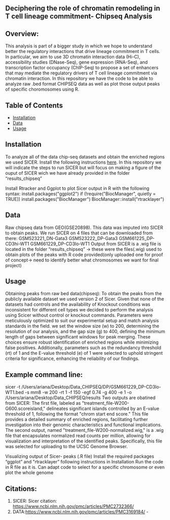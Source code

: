 ## Deciphering the role of chromatin remodeling in T cell lineage commitment- Chipseq Analysis

## Overview:
This analysis is part of a bigger study in which we hope to understand better the regulatory interactions that drive lineage commitment in T cells. In particular, we aim to use 3D chromatin interaction data (Hi-C), accessibility studies (DNase-Seq), gene expression (RNA-Seq), and transcription factor occupancy (ChIP-Seq) to propose a set of enhancers that may mediate the regulatory drivers of T cell lineage commitment via chromatin interaction. In this repository we have the code to be able to analyze raw .bed format CHIPSEQ data as well as plot those output peaks of specific choromosomes using R. 

## Table of Contents
- [Installation](#installation)
- [Data](#data)
- [Usage](#usage)

## Installation

To analyze all of the data chip-seq datasets and obtain the enriched regions we used SICER.
Install the following instructions [here](https://zanglab.github.io/SICER2/).
In this repository we will indicate the steps to run SICER but will focus on making a figure of the ouput of SICER wich we have already provided in the folder “results_chipseq” 

Install Rtracker and Ggplot to plot Sicer output in R with the following syntax:
install.packages("ggplot2")
if (!require("BiocManager", quietly = TRUE))
  install.packages("BiocManager")
BiocManager::install("rtracklayer")

## Data
Raw chipseq data from GEO(GSE20898). This data was imputed into SICER to obtain peaks.
We run SICER on 4 files that can be downloaded from there:
GSM523221_DN-Gata3
GSM523222_DP-Gata3
GSM661225_DP-CD3hi-WT1
GSM661229_DP-CD3lo-WT1
Output from SICER is a .wig file is located in the folder “results_chipseq” → these were the files(.wig) used to obtain plots of the peaks with R code provided(only uploaded one for proof of concept→ need to identify better what chromosomes we want for final project)

## Usage
Obtaining peaks from raw bed data(chipseq):
To obtain the peaks from the publicly available dataset we used version 2 of Sicer. Given that none of the datasets had controls and the availability of Knockout conditions was inconsistent for different cell types we decided to perform the analysis using Scicer without control or knockout commands. Parameters were meticulously optimized to suit our experimental setup and match analysis standards in the field. we set the window size (w) to 200, determining the resolution of our analysis, and the gap size (g) to 400, defining the minimum length of gaps between significant windows for peak merging. These choices ensure robust identification of enriched regions while minimizing false positives. Additionally, parameters such as the redundancy threshold (rt) of 1 and the E-value threshold (e) of 1 were selected to uphold stringent criteria for significance, enhancing the reliability of our findings.

## Example command line:
sicer -t /Users/ariana/Desktop/Data_CHIPSEQ/DP/GSM661229_DP-CD3lo-WT1.bed -s mm8 -w 200 -rt 1 -f 150 -egf 0.74 -g 400 -e 1 -o /Users/ariana/Desktop/Data_CHIPSEQ/results
Two outputs are obatined from SICER:
The first file, labeled as "treatment_file-W200-G600.scoreisland," delineates significant islands controlled by an E-value threshold of 1, following the format "chrom start end score." This file provides a detailed summary of enriched regions, facilitating further investigation into their genomic characteristics and functional implications. The second output, named "treatment_file-W200-normalized.wig," is a .wig file that encapsulates normalized read counts per million, allowing for visualization and interpretation of the identified peaks. Specifically, this file was selected for uploading to the UCSC Genome Browser.


Visualizing output of Sicer- peaks (.R file)
Install the required packages “ggplot” and "rtracklayer” following instructions in Installation
Run the code in R file as it is. 
Can adapt code to select for a specific chromosome or even plot the whole genome

## Citations:
1. SICER: Sicer citation: https://www.ncbi.nlm.nih.gov/pmc/articles/PMC2732366/ 
2. DATA:https://www.ncbi.nlm.nih.gov/pmc/articles/PMC3169184/ - 

